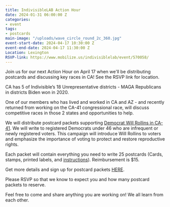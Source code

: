 ```yaml
---
title: IndivisibleLAB Action Hour
date: 2024-01-31 06:00:00 Z
categories:
- event
tags:
- postcards
main-image: "/uploads/wave_circle_round_2c_360.jpg"
event-start-date: 2024-04-17 10:30:00 Z
event-end-date: 2024-04-17 11:30:00 Z
Location: Lexington
RSVP-link: https://www.mobilize.us/indivisiblelab/event/570058/
---
```


Join us for our next Action Hour on April 17 when we'll be distributing postcards and discussing key races in CA! See the RSVP link for location.

CA has 5 of Indivisible’s 18 Unrepresentative districts - MAGA Republicans in districts Biden won in 2020. 

One of our members who has lived and worked in CA and AZ - and recently returned from working on the CA-41 congressional race, will discuss competitive races in those 2 states and opportunities to help.

We will distribute postcard packets supporting [Democrat Will Rollins in CA-41](https://willrollinsforcongress.com/). We will write to registered Democrats under 46 who are infrequent or newly registered voters. This campaign will introduce Will Rollins to voters and emphasize the importance of voting to protect and restore reproductive rights.

Each packet will contain everything you need to write 25 postcards (Cards, stamps, printed labels, and [instructions](https://drive.google.com/file/d/1OFGES-JQrASg2J_LHCNZtvZ2lNp27Upn/view)). Reimbursement is $15.

Get more details and sign up for postcard packets [HERE](https://docs.google.com/forms/d/e/1FAIpQLSc8kWaLfmECpWp9CiTKAagxEGuMipAwUqefjdJcPwb1HItKNw/viewform). 

Please RSVP so that we know to expect you and how many postcard packets to reserve.

Feel free to come and share anything you are working on! We all learn from each other.